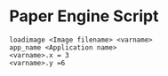 # Paper Engine Script

```
loadimage <Image filename> <varname>
app_name <Application name>
<varname>.x = 3
<varname>.y =6
```

